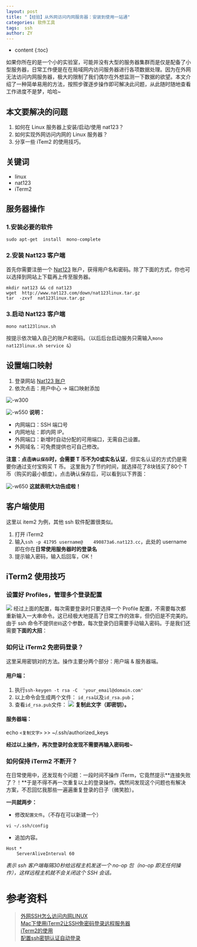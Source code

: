 ```yaml
---
layout: post
title: "【经验】从外网访问内网服务器：安装到使用一站通"
categories: 软件工具
tags:  ssh  
author: ZY
---
```


* content
{:toc}

如果你所在的是一个小的实验室，可能并没有大型的服务器集群而是仅是配备了小型服务器，日常工作便是在在局域网内访问服务器进行各项数据处理。因为在外网无法访问内网服务器，极大的限制了我们偶尔在外想监测一下数据的欲望。本文介绍了一种简单易用的方法，按照步骤逐步操作即可解决此问题，从此随时随地查看工作进度不是梦，哈哈~




## 本文要解决的问题
1. 如何在 Linux 服务器上安装/启动/使用 nat123？
2. 如何实现外网访问内网的 Linux 服务器？
3. 分享一些 iTem2 的使用技巧。

## 关键词
-  linux
-  nat123
-  iTerm2

## 服务器操作
### 1.安装必要的软件
```shell
sudo apt-get  install  mono-complete
```

### 2.安装 Nat123 客户端
首先你需要注册一个 [Nat123](http://www.nat123.com/) 账户，获得用户名和密码。除了下面的方式，你也可以选择到网站上下载再上传至服务器。

```shell
mkdir nat123 && cd nat123
wget  http://www.nat123.com/down/nat123linux.tar.gz
tar  -zxvf  nat123linux.tar.gz
```

### 3.启动 Nat123 客户端
```shell
mono nat123linux.sh
```
按提示依次输入自己的账户和密码。（以后后台启动服务只需输入`mono nat123linux.sh service &`）

## 设置端口映射
1. 登录网站 [Nat123 账户](http://www.nat123.com/)
2. 依次点击：用户中心 → 端口映射添加

![-w300](https://raw.githubusercontent.com/woaielf/woaielf.github.io/master/_posts/Pic/1710/171029/15092878695134.jpg)

![-w550](https://raw.githubusercontent.com/woaielf/woaielf.github.io/master/_posts/Pic/1710/171029/15092814084213.jpg)
**说明：**

-  内网端口：SSH 端口号
-  内网地址：即内网 IP。
-  外网端口：新增时自动分配的可用端口，无需自己设置。
-  外网域名：可免费提供也可自己修改。

**注意：点击`确认保存`时，会需要 T 币不为0或实名认证**，但实名认证的方式仍是需要你通过支付宝购买 T 币。
这里我为了节约时间，就选择花了8块钱买了80个 T 币（购买的最小额度）。点击确认保存后，可以看到以下界面：

![-w650](https://raw.githubusercontent.com/woaielf/woaielf.github.io/master/_posts/Pic/1710/171029/15092816758028.jpg)
**这就表明大功告成啦！**

## 客户端使用
这里以 item2 为例，其他 ssh 软件配置很类似。

1. 打开 iTerm2
2. 输入`ssh -p 41795 username@ 	490873a6.nat123.cc`，此处的 username 即在你在**日常使用服务器时的登录名**
3. 提示输入密码，输入后回车，OK！

## iTerm2 使用技巧
### 设置好 Profiles，管理多个登录配置
![](https://raw.githubusercontent.com/woaielf/woaielf.github.io/master/_posts/Pic/1710/171029/15092831857554.jpg)
经过上面的配置，每次需要登录时只要选择一个 Profile 配置，不需要每次都重新输入一大串命令。这已经极大地提高了日常工作的效率，但仍旧是不完美的。由于 ssh 命令不提供`密码`这个参数，每次登录仍旧需要手动输入密码。于是我们还需要**下面的大招**：

### 如何让 iTerm2 免密码登录？
这里采用密钥对的方法。操作主要分两个部分：用户端 & 服务器端。

#### 用户端：
1. 执行`ssh-keygen -t rsa -C  'your_email@domain.com'`
2. 以上命令会生成两个文件：
`id_rsa`以及`id_rsa.pub`；
3. 查看`id_rsa.pub`文件：
![](https://raw.githubusercontent.com/woaielf/woaielf.github.io/master/_posts/Pic/1710/171029/15093382718460.jpg)
**复制此文字（即密钥）。**

#### 服务器端：
echo `<复制文字>` >> ~/.ssh/authorized_keys

**经过以上操作，再次登录时会发现不需要再输入密码啦~**


### 如何保持 iTerm2 不断开？
在日常使用中，还发现有个问题：一段时间不操作 iTerm，它竟然提示**连接失败了？！**于是不得不再一次重复以上的登录操作。偶然间发现这个问题也有解决方案，不忍回忆我那些一遍遍重复登录的日子（微笑脸）。

**一共就两步：**

- 修改`配置文件`。（不存在可以新建一个）

```
vi ~/.ssh/config
```
- 追加内容。

```
Host *
    ServerAliveInterval 60
```
*表示 ssh 客户端每隔30秒给远程主机发送一个 no-op 包（no-op 即无任何操作），这样远程主机就不会关闭这个 SSH 会话。*

# 参考资料
> [外网SSH怎么访问内网LINUX](http://www.xuenb.com/network/148195084834111.html) <br> 
> [Mac下使用iTerm2让SSH免密码登录远程服务器](http://www.tuijiankan.com/2015/05/15/iterm2-mac-ssh-with-no-password/) <br>
> [iTerm2的使用](http://sun-ao.github.io/2017/08/21/iterm2-use/) <br>
> [配置ssh密钥认证自动登录](https://segmentfault.com/a/1190000000481249)



